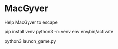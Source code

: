 # MacGyver
Help MacGyver to escape !

pip install venv
python3 -m venv env
env/bin/activate

python3 launcn_game.py
